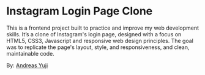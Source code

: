 # Instagram Login Page Clone
This is a frontend project built to practice and improve my web development skills. 
It’s a clone of Instagram's login page, designed with a focus on HTML5, CSS3, Javascript and responsive web design principles. 
The goal was to replicate the page's layout, style, and responsiveness, and clean, maintainable code.

By: [ Andreas Yuji ](https://andreas-yuji-fujiki.github.io/portfolio)
